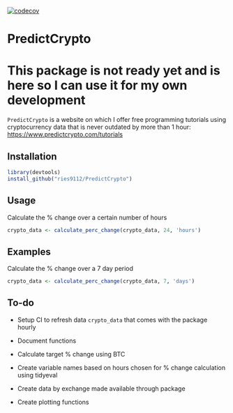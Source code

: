[![codecov](https://codecov.io/gh/ries9112/PredictCrypto/branch/master/graph/badge.svg)](https://codecov.io/gh/ries9112/PredictCrypto)

# PredictCrypto

# This package is not ready yet and is here so I can use it for my own development

`PredictCrypto` is a website on which I offer free programming tutorials using cryptocurrency data that is never outdated by more than 1 hour: https://www.predictcrypto.com/tutorials

## Installation

``` r
library(devtools)
install_github("ries9112/PredictCrypto")
```

## Usage
<!--- UPDATE THIS
Create a new dataset with cryptocurrency data
``` r
crypto_data <- get_crypto_data()
```
-->

Calculate the % change over a certain number of hours
``` r
crypto_data <- calculate_perc_change(crypto_data, 24, 'hours')
```

## Examples

Calculate the % change over a 7 day period
``` r
crypto_data <- calculate_perc_change(crypto_data, 7, 'days')
```

## To-do

* Setup CI to refresh data `crypto_data` that comes with the package hourly

* Document functions

* Calculate target % change using BTC

* Create variable names based on hours chosen for % change calculation using tidyeval

* Create data by exchange made available through package

* Create plotting functions
